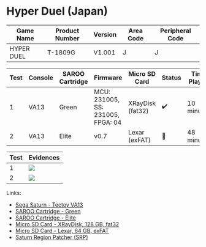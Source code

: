 # Hyper Duel (Japan)

| Game Name  | Product Number | Version | Area Code | Peripheral Code |
| ---------- | -------------- | ------- | --------- | --------------- |
| HYPER DUEL | T-1809G        | V1.001  | J         | J               |

| Test | Console | SAROO Cartridge | Firmware                          | Micro SD Card    | Status             | Time Played |
| ---- | ------- | --------------- | --------------------------------- | ---------------- | ------------------ | ----------- |
| 1    | VA13    | Green           | MCU: 231005, SS: 231005, FPGA: 04 | XRayDisk (fat32) | :heavy_check_mark: | 10 minutes  |
| 2    | VA13    | Elite           | v0.7                              | Lexar (exFAT)    | :100:              | 48 minutes  |

| Test | Evidences                                                                                        |
| ---- | ------------------------------------------------------------------------------------------------ |
| 1    | [![](https://img.youtube.com/vi/v2p1R35IFTM/0.jpg)](https://www.youtube.com/watch?v=v2p1R35IFTM) |
| 2    | [![](https://img.youtube.com/vi/GYpDvJILO00/0.jpg)](https://www.youtube.com/watch?v=GYpDvJILO00) |

Links:

- [Sega Saturn - Tectoy VA13](../../../Info/Consoles/VA13/README.md)
- [SAROO Cartridge - Green](../../../Info/Cartridges/RetroGameParadiseStore/1.32F/README.md)
- [SAROO Cartridge - Elite](../../../../Info/Cartridges/GuangzhouSanStarOnlineShop/1.6/README.md)
- [Micro SD Card - XRayDisk, 128 GB, fat32](../../../Info/SdCards/XRayDisk/128GB/fat32/README.md)
- [Micro SD Card - Lexar, 64 GB, exFAT](../../../../Info/SdCards/Lexar/64GB/exfat/README.md)
- [Saturn Region Patcher (SRP)](https://segaxtreme.net/resources/saturn-region-patcher.81/download)
